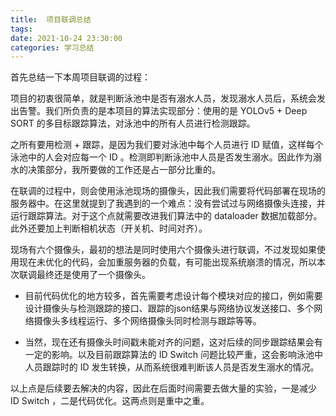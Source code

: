 ```yaml
---
title:  项目联调总结
tags: 
date: 2021-10-24 23:30:00
categories: 学习总结
---
```


首先总结一下本周项目联调的过程：

项目的初衷很简单，就是判断泳池中是否有溺水人员，发现溺水人员后，系统会发出告警。我们所负责的是本项目的算法实现部分：使用的是 YOLOv5 + Deep SORT 的多目标跟踪算法，对泳池中的所有人员进行检测跟踪。

之所有要用检测 + 跟踪，是因为我们要对泳池中每个人员进行 ID 赋值，这样每个泳池中的人会对应每一个 ID 。检测即判断泳池中人员是否发生溺水。因此作为溺水的决策部分，我所要做的工作还是占一部分比重的。

在联调的过程中，则会使用泳池现场的摄像头，因此我们需要将代码部署在现场的服务器中。在这里就提到了我遇到的一个难点：没有尝试过与网络摄像头连接，并运行跟踪算法。对于这个点就需要改进我们算法中的 dataloader 数据加载部分。此外还要加上判断相机状态（开关机、时间对齐）。

现场有六个摄像头，最初的想法是同时使用六个摄像头进行联调，不过发现如果使用现在未优化的代码，会加重服务器的负载，有可能出现系统崩溃的情况，所以本次联调最终还是使用了一个摄像头。


- 目前代码优化的地方较多，首先需要考虑设计每个模块对应的接口，例如需要设计摄像头与检测跟踪的接口、跟踪的json结果与网络协议发送接口、多个网络摄像头多线程运行、多个网络摄像头同时检测与跟踪等等。

- 当然，现在还有摄像头时间戳未能对齐的问题，这对后续的同步跟踪结果会有一定的影响。以及目前跟踪算法的 ID Switch 问题比较严重，这会影响泳池中人员跟踪时的 ID 发生转换，从而系统很难判断该人员是否发生溺水的情况。


以上点是后续要去解决的内容，因此在后面时间需要去做大量的实验，一是减少 ID Switch ，二是代码优化。这两点则是重中之重。


